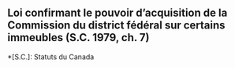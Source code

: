 ## Loi confirmant le pouvoir d’acquisition de la Commission du district fédéral sur certains immeubles (S.C. 1979, ch. 7)
  *[S.C.]: Statuts du Canada
